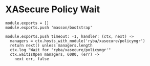 
# XASecure Policy Wait

    module.exports = []
    module.exports.push 'masson/bootstrap'

    module.exports.push timeout: -1, handler: (ctx, next) ->
      managers = ctx.hosts_with_module('ryba/xasecure/policymgr')
      return next() unless managers.length
      ctx.log "Wait for 'ryba/xasecure/policymgr'"
      ctx.waitIsOpen managers, 6080, (err) ->
        next err, false



